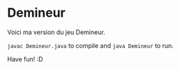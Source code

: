 # Demineur
Voici ma version du jeu Demineur.

`javac Demineur.java` to compile and `java Demineur` to run.

Have fun! :D
